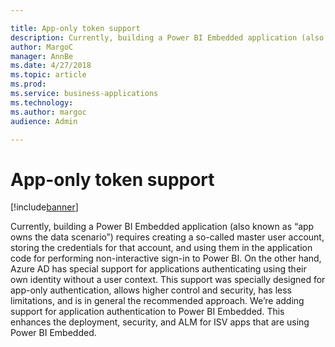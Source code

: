 ```yaml
---

title: App-only token support
description: Currently, building a Power BI Embedded application (also known as “app owns the data scenario”) requires creating a so-called master user account, storing the credentials for that account, and using them in the application code for performing non-interactive sign-in to Power BI.
author: MargoC
manager: AnnBe
ms.date: 4/27/2018
ms.topic: article
ms.prod: 
ms.service: business-applications
ms.technology: 
ms.author: margoc
audience: Admin

---
```

#  App-only token support




[!include[banner](../../../includes/banner.md)]

Currently, building a Power BI Embedded application (also known as “app owns the
data scenario”) requires creating a so-called master user account, storing the
credentials for that account, and using them in the application code for
performing non-interactive sign-in to Power BI. On the other hand, Azure AD has
special support for applications authenticating using their own identity without
a user context. This support was specially designed for app-only authentication,
allows higher control and security, has less limitations, and is in general the
recommended approach. We’re adding support for application authentication to
Power BI Embedded. This enhances the deployment, security, and ALM for ISV apps
that are using Power BI Embedded.
